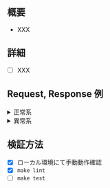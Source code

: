 ## 概要
- XXX

## 詳細
- [ ] XXX

## Request, Response 例
<details>
<summary>正常系</summary>

リクエスト
```
POST XXX
```

レスポンス
```
200 OK

```
</details>

<details>
<summary>異常系</summary>

リクエスト
```
POST XXX
```

レスポンス
```
409 Conflict

```
</details>


## 検証方法
- [x] ローカル環境にて手動動作確認
- [x] `make lint`
- [ ] `make test`
